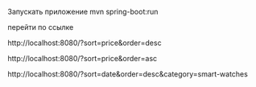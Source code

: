Запускать приложение  mvn spring-boot:run

перейти по ссылке

http://localhost:8080/?sort=price&order=desc

http://localhost:8080/?sort=price&order=asc

http://localhost:8080/?sort=date&order=desc&category=smart-watches